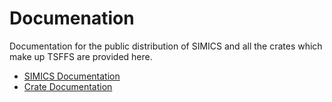 # Documenation

Documentation for the public distribution of SIMICS and all the crates which make up
TSFFS are provided here.

- [SIMICS Documentation](https://intel.github.io/tsffs/simics/)
- [Crate Documentation](https://intel.github.io/tsffs/crates/)